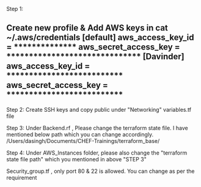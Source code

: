 Step 1: 
<h2> Create new profile & Add AWS keys in cat ~/.aws/credentials 
[default]
aws_access_key_id = **************
aws_secret_access_key = ******************************
[Davinder]
aws_access_key_id = **************************
aws_secret_access_key = **************************
</h2>
Step 2: 
Create SSH keys and copy public under "Networking" variables.tf file

Step 3:
Under Backend.rf , Please change the terraform state file. I have mentioned below path which you can change accordingly.
/Users/dasingh/Documents/CHEF-Trainings/terraform_base/

Step 4:
Under AWS_Instances folder, please also change the "terraform state file path" which you mentioned in above "STEP 3"




Security_group.tf , only port 80 & 22 is allowed. You can change as per the requirement